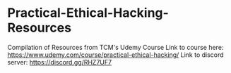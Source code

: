 # Practical-Ethical-Hacking-Resources

Compilation of Resources from TCM's Udemy Course 
Link to course here: https://www.udemy.com/course/practical-ethical-hacking/
Link to discord server: https://discord.gg/RHZ7UF7
